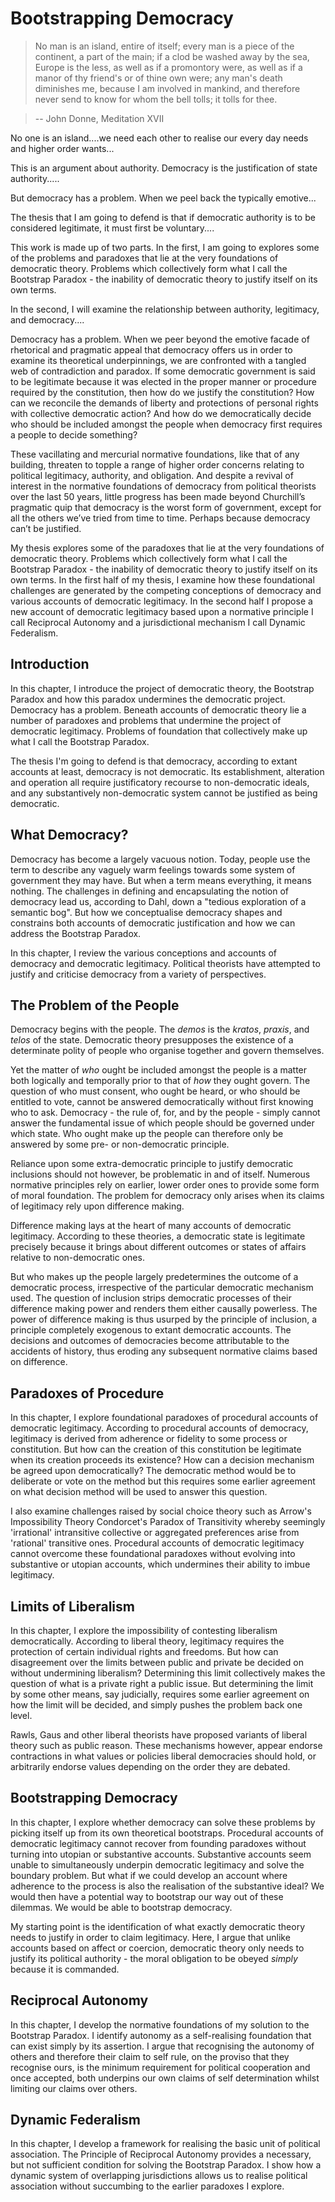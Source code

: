 # Bootstrapping Democracy

> No man is an island,  entire of itself; every man is a piece of the continent, a part of the main; if a clod be washed away by the sea, Europe is the less, as well as if a promontory were, as well as if a manor of thy friend's or of thine own were;  any man's death diminishes me, because I am involved in mankind, and therefore never send to know for whom the bell tolls; it tolls for thee. 

> -- John Donne, Meditation XVII

No one is an island....we need each other to realise our every day needs and higher order wants...

This is an argument about authority.  Democracy is the justification of state authority.....

But democracy has a problem.  When we peel back the typically emotive...

The thesis that I am going to defend is that if democratic authority is to be considered legitimate, it must first be voluntary....

This work is made up of two parts.  In the first, I am going to explores some of the problems and paradoxes that lie at the very foundations of democratic theory.  Problems which collectively form what I call the Bootstrap Paradox - the inability of democratic theory to justify itself on its own terms.

In the second, I will examine the relationship between authority, legitimacy, and democracy....

Democracy has a problem.  When we peer beyond the emotive facade of rhetorical and pragmatic appeal that democracy offers us in order to examine its theoretical underpinnings, we are confronted with a tangled web of contradiction and paradox.  If some democratic government is said to be legitimate because it was elected in the proper manner or procedure required by the constitution, then how do we justify the constitution?  How can we reconcile the demands of liberty and protections of personal rights with collective democratic action?  And how do we democratically decide who should be included amongst the people when democracy first requires a people to decide something?

These vacillating and mercurial normative foundations, like that of any building, threaten to topple a range of higher order concerns relating to political legitimacy, authority, and obligation.  And despite a revival of interest in the normative foundations of democracy from political theorists over the last 50 years, little progress has been made beyond Churchill’s pragmatic quip that democracy is the worst form of government, except for all the others we’ve tried from time to time.  Perhaps because democracy can’t be justified. 

My thesis explores some of the paradoxes that lie at the very foundations of democratic theory.  Problems which collectively form what I call the Bootstrap Paradox - the inability of democratic theory to justify itself on its own terms.  In the first half of my thesis, I examine how these foundational challenges are generated by the competing conceptions of democracy and  various accounts of democratic legitimacy.  In the second half I propose a new account of democratic legitimacy based upon a normative principle I call Reciprocal Autonomy and a jurisdictional mechanism I call Dynamic Federalism.

## Introduction

In this chapter, I introduce the project of democratic theory, the Bootstrap Paradox and how this paradox undermines the democratic project.  Democracy has a problem. Beneath accounts of democratic theory lie a number of paradoxes and problems that undermine the project of democratic legitimacy.  Problems of foundation that collectively make up what I call the Bootstrap Paradox. 

The thesis I'm going to defend is that democracy, according to extant accounts at least, democracy is not democratic.  Its establishment, alteration and operation all require justificatory recourse to non-democratic ideals, and any substantively non-democratic system cannot be justified as being democratic.

## What Democracy? 

Democracy has become a largely vacuous notion.  Today, people use the term to describe any vaguely warm feelings towards some system of government they may have.  But when a term means everything, it means nothing. The challenges in defining and encapsulating the notion of democracy lead us, according to Dahl, down a "tedious exploration of a semantic bog".  But how we conceptualise democracy shapes and constrains both accounts of democratic justification and how we can address the Bootstrap Paradox.

In this chapter, I review the various conceptions and accounts of democracy and democratic legitimacy. Political theorists have attempted to justify and criticise democracy from a variety of perspectives.

## The Problem of the People

Democracy begins with the people.  The _demos_ is the _kratos_, _praxis_, and _telos_ of the state.  Democratic theory presupposes the existence of a determinate polity of people who organise together and govern themselves.

Yet the matter of _who_ ought be included amongst the people is a matter both logically and temporally prior to that of _how_ they ought govern.  The question of who must consent, who ought be heard, or who should be entitled to vote, cannot be answered democratically without first knowing who to ask.  Democracy - the rule of, for, and by the people - simply cannot answer the fundamental issue of which people should be governed under which state.  Who ought make up the people can therefore only be answered by some pre- or non-democratic principle.

Reliance upon some extra-democratic principle to justify democratic inclusions should not however, be problematic in and of itself. Numerous normative principles rely on earlier, lower order ones to provide some form of moral foundation.  The problem for democracy only arises when its claims of legitimacy rely upon difference making.

Difference making lays at the heart of many accounts of democratic legitimacy.  According to these theories, a democratic state is legitimate precisely because it brings about different outcomes or states of affairs relative to non-democratic ones.

But who makes up the people largely predetermines the outcome of a democratic process, irrespective of the particular democratic mechanism used.  The question of inclusion strips democratic processes of their difference making power and renders them either causally powerless.  The power of difference making is thus usurped by the principle of inclusion, a principle completely exogenous to extant democratic accounts.  The decisions and outcomes of democracies become attributable to the accidents of history, thus eroding any subsequent normative claims based on difference.

## Paradoxes of Procedure

In this chapter, I explore foundational paradoxes of procedural accounts of democratic legitimacy.  According to procedural accounts of democracy, legitimacy is derived from adherence or fidelity to some process or constitution.  But how can the creation of this constitution be legitimate when its creation proceeds its existence? How can a decision mechanism be agreed upon democratically?  The democratic method would be to deliberate or vote on the method but this requires some earlier agreement on what decision method will be used to answer this question.  

I also examine challenges raised by social choice theory such as Arrow's Impossibility Theory Condorcet's Paradox of Transitivity whereby seemingly 'irrational' intransitive collective or aggregated preferences arise from 'rational' transitive ones.  Procedural accounts of democratic legitimacy cannot overcome these foundational paradoxes without evolving into substantive or utopian accounts, which undermines their ability to imbue legitimacy.


## Limits of Liberalism

In this chapter, I explore the impossibility of contesting liberalism democratically.  According to liberal theory, legitimacy requires the protection of certain individual rights and freedoms.  But how can disagreement over the limits between public and private be decided on without undermining liberalism? Determining this limit collectively makes the question of what is a private right a public issue.  But determining the limit by some other means, say judicially, requires some earlier agreement on how the limit will be decided, and simply pushes the problem back one level.

Rawls, Gaus and other liberal theorists have proposed variants of liberal theory such as public reason.  These mechanisms however, appear endorse contractions in what values or policies liberal democracies should hold, or arbitrarily endorse values depending on the order they are debated. 



## Bootstrapping Democracy

In this chapter, I explore whether democracy can solve these problems by picking itself up from its own theoretical bootstraps. Procedural accounts of democratic legitimacy cannot recover from founding paradoxes without turning into utopian or substantive accounts.  Substantive accounts seem unable to simultaneously underpin democratic legitimacy and solve the boundary problem. But what if we could develop an account where adherence to the process is also the realisation of the substantive ideal? We would then have a potential way to bootstrap our way out of these dilemmas.  We would be able to bootstrap democracy.

My starting point is the identification of what exactly democratic theory needs to justify in order to claim legitimacy.  Here, I argue that unlike accounts based on affect or coercion, democratic theory only needs to justify its political authority - the moral obligation to be obeyed _simply_ because it is commanded.

## Reciprocal Autonomy

In this chapter, I develop the normative foundations of my solution to the Bootstrap Paradox.  I identify autonomy as a self-realising foundation that can exist simply by its assertion.  I argue that recognising the autonomy of others and therefore their claim to self rule, on the proviso that they recognise ours, is the minimum requirement for political cooperation and once accepted, both underpins our own claims of self determination whilst limiting our claims over others. 

## Dynamic Federalism

In this chapter, I develop a framework for realising the basic unit of political association.  The Principle of Reciprocal Autonomy provides a necessary, but not sufficient condition for solving the Bootstrap Paradox.  I show how a dynamic system of overlapping jurisdictions allows us to realise political association without succumbing to the earlier paradoxes I explore.